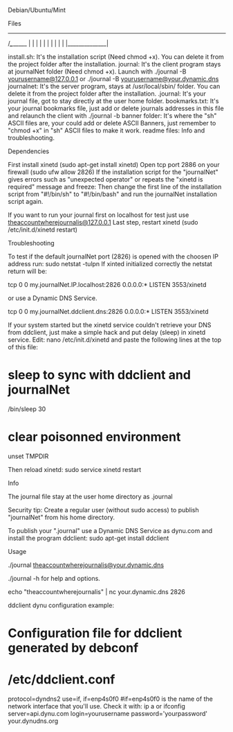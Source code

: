 Debian/Ubuntu/Mint

Files
  ___
 /___\_________
|              |
|              |
|              |
|              |
|              |
|______________|

install.sh: It's the installation script (Need chmod +x). You can delete it from the project folder after the installation.
journal: It's the client program stays at journalNet folder (Need chmod +x). Launch with ./journal -B yourusername@127.0.0.1 or ./journal -B yourusername@your.dynamic.dns 
journalnet: It's the server program, stays at /usr/local/sbin/ folder. You can delete it from the project folder after the installation.
.journal: It's your journal file, got to stay directly at the user home folder.
bookmarks.txt: It's your journal bookmarks file, just add or delete journals addresses in this file and relaunch the client with ./journal -b 
banner folder: It's where the "sh" ASCII files are, your could add or delete ASCII Banners, just remember to "chmod +x" in "sh" ASCII files to make it work.
readme files: Info and troubleshooting. 

Dependencies

First install xinetd (sudo apt-get install xinetd)
Open tcp port 2886 on your firewall (sudo ufw allow 2826)
If the installation script for the "journalNet" gives errors such as "unexpected operator" or repeats the "xinetd is required" message and freeze:
Then change the first line of the installation script from "#!/bin/sh" to "#!/bin/bash" and run the journalNet installation script again.

If you want to run your journal first on localhost for test just use theaccountwherejournalis@127.0.0.1
Last step, restart xinetd (sudo /etc/init.d/xinetd restart)

Troubleshooting

To test if the default journalNet port (2826) is opened with the choosen IP address run: sudo netstat -tulpn
If xinted initialized correctly the netstat return will be: 

tcp        0      0 my.journalNet.IP.localhost:2826       0.0.0.0:*               LISTEN       3553/xinetd 

or use a Dynamic DNS Service.

tcp        0      0 my.journalNet.ddclient.dns:2826       0.0.0.0:*               LISTEN       3553/xinetd 

If your system started but the xinetd service couldn't retrieve your DNS from ddclient, just make a simple hack and put delay (sleep) in xinetd service. 
Edit: nano /etc/init.d/xinetd and paste the following lines at the top of this file: 

# sleep to sync with ddclient and journalNet
/bin/sleep 30
# clear poisonned environment
unset TMPDIR

Then reload xinetd: sudo service xinetd restart

Info

The journal file stay at the user home directory as .journal

Security tip: Create a regular user (without sudo access) to publish "journalNet" from his home directory.

To publish your ".journal" use a Dynamic DNS Service as dynu.com and install the program ddclient: sudo apt-get install ddclient 

Usage

./journal theaccountwherejournalis@your.dynamic.dns

./journal -h for help and options.

echo "theaccountwherejournalis" | nc your.dynamic.dns 2826

ddclient dynu configuration example:

# Configuration file for ddclient generated by debconf
#
# /etc/ddclient.conf

protocol=dyndns2
use=if, if=enp4s0f0
#if=enp4s0f0 is the name of the network interface that you'll use. Check it with: ip a or ifconfig
server=api.dynu.com
login=yourusername
password='yourpassword'
your.dynudns.org






